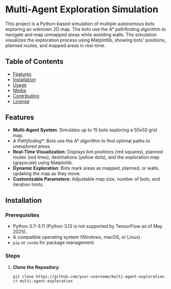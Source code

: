 # Multi-Agent Exploration Simulation

This project is a Python-based simulation of multiple autonomous bots exploring an unknown 2D map. The bots use the A* pathfinding algorithm to navigate and map unmapped areas while avoiding walls. The simulation visualizes the exploration process using Matplotlib, showing bots' positions, planned routes, and mapped areas in real-time.

## Table of Contents
- [Features](#features)
- [Installation](#installation)
- [Usage](#usage)
- [Media](#media)
- [Contributing](#contributing)
- [License](#license)

## Features
- **Multi-Agent System**: Simulates up to 15 bots exploring a 50x50 grid map.
- **A* Pathfinding**: Bots use the A* algorithm to find optimal paths to unexplored areas.
- **Real-Time Visualization**: Displays bot positions (red squares), planned routes (red lines), destinations (yellow dots), and the exploration map (grayscale) using Matplotlib.
- **Dynamic Exploration**: Bots mark areas as mapped, planned, or walls, updating the map as they move.
- **Customizable Parameters**: Adjustable map size, number of bots, and iteration limits.

## Installation

### Prerequisites
- Python 3.7–3.11 (Python 3.13 is not supported by TensorFlow as of May 2025).
- A compatible operating system (Windows, macOS, or Linux).
- `pip` or `conda` for package management.

### Steps
1. **Clone the Repository**:
   ```bash
   git clone https://github.com/your-username/multi-agent-exploration.git
   cd multi-agent-exploration